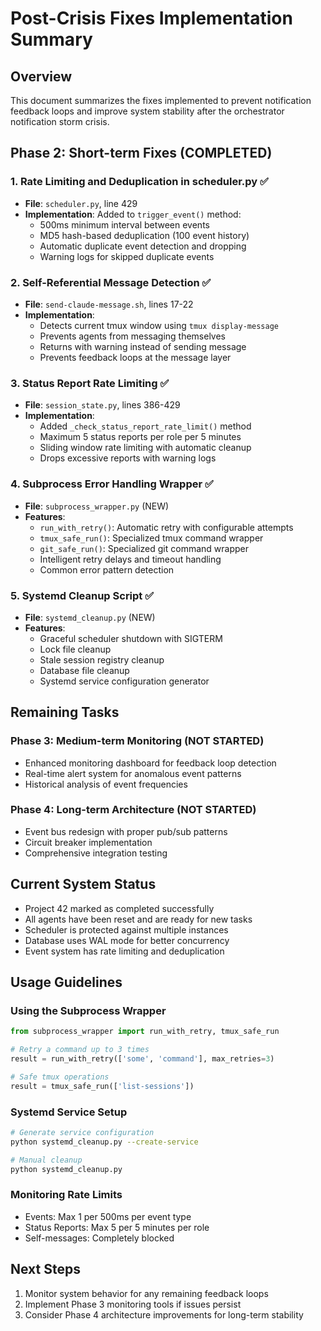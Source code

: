 # Post-Crisis Fixes Implementation Summary

## Overview
This document summarizes the fixes implemented to prevent notification feedback loops and improve system stability after the orchestrator notification storm crisis.

## Phase 2: Short-term Fixes (COMPLETED)

### 1. Rate Limiting and Deduplication in scheduler.py ✅
- **File**: `scheduler.py`, line 429
- **Implementation**: Added to `trigger_event()` method:
  - 500ms minimum interval between events
  - MD5 hash-based deduplication (100 event history)
  - Automatic duplicate event detection and dropping
  - Warning logs for skipped duplicate events

### 2. Self-Referential Message Detection ✅
- **File**: `send-claude-message.sh`, lines 17-22
- **Implementation**: 
  - Detects current tmux window using `tmux display-message`
  - Prevents agents from messaging themselves
  - Returns with warning instead of sending message
  - Prevents feedback loops at the message layer

### 3. Status Report Rate Limiting ✅
- **File**: `session_state.py`, lines 386-429
- **Implementation**:
  - Added `_check_status_report_rate_limit()` method
  - Maximum 5 status reports per role per 5 minutes
  - Sliding window rate limiting with automatic cleanup
  - Drops excessive reports with warning logs

### 4. Subprocess Error Handling Wrapper ✅
- **File**: `subprocess_wrapper.py` (NEW)
- **Features**:
  - `run_with_retry()`: Automatic retry with configurable attempts
  - `tmux_safe_run()`: Specialized tmux command wrapper
  - `git_safe_run()`: Specialized git command wrapper
  - Intelligent retry delays and timeout handling
  - Common error pattern detection

### 5. Systemd Cleanup Script ✅
- **File**: `systemd_cleanup.py` (NEW)
- **Features**:
  - Graceful scheduler shutdown with SIGTERM
  - Lock file cleanup
  - Stale session registry cleanup
  - Database file cleanup
  - Systemd service configuration generator

## Remaining Tasks

### Phase 3: Medium-term Monitoring (NOT STARTED)
- Enhanced monitoring dashboard for feedback loop detection
- Real-time alert system for anomalous event patterns
- Historical analysis of event frequencies

### Phase 4: Long-term Architecture (NOT STARTED)
- Event bus redesign with proper pub/sub patterns
- Circuit breaker implementation
- Comprehensive integration testing

## Current System Status
- Project 42 marked as completed successfully
- All agents have been reset and are ready for new tasks
- Scheduler is protected against multiple instances
- Database uses WAL mode for better concurrency
- Event system has rate limiting and deduplication

## Usage Guidelines

### Using the Subprocess Wrapper
```python
from subprocess_wrapper import run_with_retry, tmux_safe_run

# Retry a command up to 3 times
result = run_with_retry(['some', 'command'], max_retries=3)

# Safe tmux operations
result = tmux_safe_run(['list-sessions'])
```

### Systemd Service Setup
```bash
# Generate service configuration
python systemd_cleanup.py --create-service

# Manual cleanup
python systemd_cleanup.py
```

### Monitoring Rate Limits
- Events: Max 1 per 500ms per event type
- Status Reports: Max 5 per 5 minutes per role
- Self-messages: Completely blocked

## Next Steps
1. Monitor system behavior for any remaining feedback loops
2. Implement Phase 3 monitoring tools if issues persist
3. Consider Phase 4 architecture improvements for long-term stability